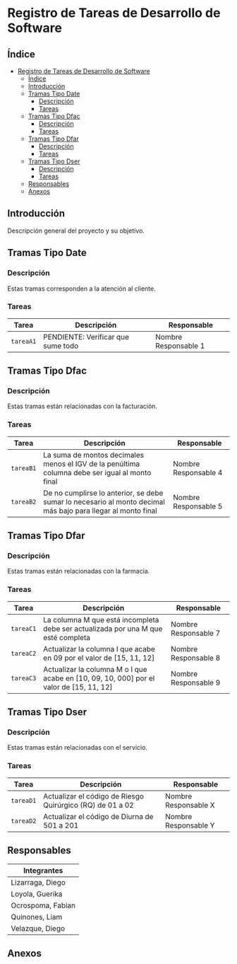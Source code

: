 # Registro de Tareas de Desarrollo de Software

## Índice

- [Registro de Tareas de Desarrollo de Software](#registro-de-tareas-de-desarrollo-de-software)
  - [Índice](#índice)
  - [Introducción](#introducción)
  - [Tramas Tipo Date](#tramas-tipo-date)
    - [Descripción](#descripción)
    - [Tareas](#tareas)
  - [Tramas Tipo Dfac](#tramas-tipo-dfac)
    - [Descripción](#descripción-1)
    - [Tareas](#tareas-1)
  - [Tramas Tipo Dfar](#tramas-tipo-dfar)
    - [Descripción](#descripción-2)
    - [Tareas](#tareas-2)
  - [Tramas Tipo Dser](#tramas-tipo-dser)
    - [Descripción](#descripción-3)
    - [Tareas](#tareas-3)
  - [Responsables](#responsables)
  - [Anexos](#anexos)

## Introducción

Descripción general del proyecto y su objetivo.

## Tramas Tipo Date

### Descripción

Estas tramas corresponden a la atención al cliente.

### Tareas

| Tarea     | Descripción                        | Responsable          |
| --------- | ---------------------------------- | -------------------- |
| `tareaA1` | PENDIENTE: Verificar que sume todo | Nombre Responsable 1 |

## Tramas Tipo Dfac

### Descripción

Estas tramas están relacionadas con la facturación.

### Tareas

| Tarea     | Descripción                                                                                                  | Responsable          |
| --------- | ------------------------------------------------------------------------------------------------------------ | -------------------- |
| `tareaB1` | La suma de montos decimales menos el IGV de la penúltima columna debe ser igual al monto final               | Nombre Responsable 4 |
| `tareaB2` | De no cumplirse lo anterior, se debe sumar lo necesario al monto decimal más bajo para llegar al monto final | Nombre Responsable 5 |

## Tramas Tipo Dfar

### Descripción

Estas tramas están relacionadas con la farmacia.

### Tareas

| Tarea     | Descripción                                                                             | Responsable          |
| --------- | --------------------------------------------------------------------------------------- | -------------------- |
| `tareaC1` | La columna M que está incompleta debe ser actualizada por una M que esté completa       | Nombre Responsable 7 |
| `tareaC2` | Actualizar la columna I que acabe en 09 por el valor de [15, 11, 12]                    | Nombre Responsable 8 |
| `tareaC3` | Actualizar la columna M o I que acabe en [10, 09, 10, 000] por el valor de [15, 11, 12] | Nombre Responsable 9 |

## Tramas Tipo Dser

### Descripción

Estas tramas están relacionadas con el servicio.

### Tareas

| Tarea     | Descripción                                               | Responsable          |
| --------- | --------------------------------------------------------- | -------------------- |
| `tareaD1` | Actualizar el código de Riesgo Quirúrgico (RQ) de 01 a 02 | Nombre Responsable X |
| `tareaD2` | Actualizar el código de Diurna de 501 a 201               | Nombre Responsable Y |

## Responsables

| Integrantes       |
| ----------------- |
| Lizarraga, Diego  |
| Loyola, Guerika   |
| Ocrospoma, Fabian |
| Quinones, Liam    |
| Velazque, Diego   |

## Anexos
